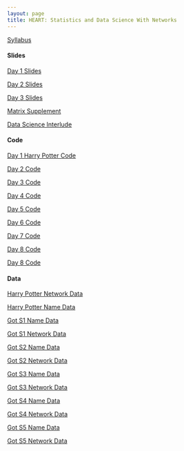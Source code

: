 ```yaml
---
layout: page
title: HEART: Statistics and Data Science With Networks
---
```

[Syllabus](../assets/HEART2022/syllabus.pdf)

<h4>Slides</h4>

[Day 1 Slides](../assets/HEART2022/HEART_slides_day_1.pdf)

[Day 2 Slides](../assets/HEART2022/HEART_slides_day_2.pdf)

[Day 3 Slides](../assets/HEART2022/HEART_slides_day_3.pdf)

[Matrix Supplement](../assets/HEART2022/HEART_slides_matrices_supplement.pdf)

[Data Science Interlude](../assets/HEART2022/HEART_slides_interlude.pdf)

<h4>Code</h4>

[Day 1 Harry Potter Code](../assets/HEART2022/harrypotter/hp.R)

[Day 2 Code](../assets/HEART2022/day1.R)

[Day 3 Code](../assets/HEART2022/day3.R)

[Day 4 Code](../assets/HEART2022/day4.R)

[Day 5 Code](../assets/HEART2022/day5.R)

[Day 6 Code](../assets/HEART2022/day6.R)

[Day 7 Code](../assets/HEART2022/day7.R)

[Day 8 Code](../assets/HEART2022/day8.R)

[Day 8 Code](../assets/HEART2022/day9.R)

<h4>Data</h4>

[Harry Potter Network Data](../assets/HEART2022/harrypotter/relations.csv)

[Harry Potter Name Data](../assets/HEART2022/harrypotter/relations.csv)

[Got S1 Name Data](../assets/HEART2022/got/got-s1-nodes.csv)

[Got S1 Network Data](../assets/HEART2022/got/got-s1-edges.csv)

[Got S2 Name Data](../assets/HEART2022/got/got-s2-nodes.csv)

[Got S2 Network Data](../assets/HEART2022/got/got-s2-edges.csv)

[Got S3 Name Data](../assets/HEART2022/got/got-s3-nodes.csv)

[Got S3 Network Data](../assets/HEART2022/got/got-s3-edges.csv)

[Got S4 Name Data](../assets/HEART2022/got/got-s4-nodes.csv)

[Got S4 Network Data](../assets/HEART2022/got/got-s4-edges.csv)

[Got S5 Name Data](../assets/HEART2022/got/got-s5-nodes.csv)

[Got S5 Network Data](../assets/HEART2022/got/got-s5-edges.csv)
